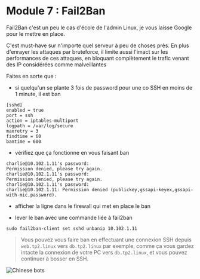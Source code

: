 # Module 7 : Fail2Ban

Fail2Ban c'est un peu le cas d'école de l'admin Linux, je vous laisse Google pour le mettre en place.

C'est must-have sur n'importe quel serveur à peu de choses près. En plus d'enrayer les attaques par bruteforce, il limite aussi l'imact sur les performances de ces attaques, en bloquant complètement le trafic venant des IP considérées comme malveillantes

Faites en sorte que :

- si quelqu'un se plante 3 fois de password pour une co SSH en moins de 1 minute, il est ban

```
[sshd]
enabled = true
port = ssh
action = iptables-multiport
logpath = /var/log/secure
maxretry = 3
findtime = 60
bantime = 600

```

- vérifiez que ça fonctionne en vous faisant ban

```
charlie@10.102.1.11's password:
Permission denied, please try again.
charlie@10.102.1.11's password:
Permission denied, please try again.
charlie@10.102.1.11's password:
charlie@10.102.1.11: Permission denied (publickey,gssapi-keyex,gssapi-with-mic,password).
```

- afficher la ligne dans le firewall qui met en place le ban


- lever le ban avec une commande liée à fail2ban

```
sudo fail2ban-client set sshd unbanip 10.102.1.11
```

> Vous pouvez vous faire ban en effectuant une connexion SSH depuis `web.tp2.linux` vers `db.tp2.linux` par exemple, comme ça vous gardez intacte la connexion de votre PC vers `db.tp2.linux`, et vous pouvez continuer à bosser en SSH.

![Chinese bots](../pics/chinese_bots.webp)